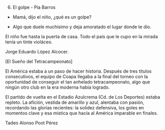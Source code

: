 6. El golpe - Pía Barros
- Mamá, dijo el niño, ¿qué es un golpe?

- Algo que duele muchísimo y deja amoratado el lugar donde te dio.

El niño fue hasta la puerta de casa. Todo el país que le cupo en la mirada tenía un tinte violáceo.

Jorge Eduardo López Alcocer.


[El Sueño del Tetracampeonato]

El América estaba a un paso de hacer historia. Después de tres títulos consecutivos, el equipo de Coapa llegaba a la final del torneo con la oportunidad de conseguir el tan anhelado tetracampeonato, algo que ningún otro club en la era moderna había logrado.

El partido de vuelta en el Estadio Azulcrema (Cd. de Los Deportes) estaba repleto. La afición, vestida de amarillo y azul, alentaba con pasión, recordando las glorias recientes: la solidez defensiva, los goles en momentos clave y esa mística que hacía al América imparable en finales.

Tadeo Alonso Poot Pérez

